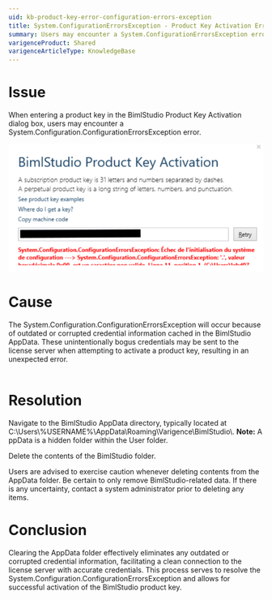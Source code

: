 ```yaml
---
uid: kb-product-key-error-configuration-errors-exception
title: System.ConfigurationErrorsException - Product Key Activation Error
summary: Users may encounter a System.ConfigurationErrorsException error upon entering a product key in the BimlStudio Product Key Activation dialog box.
varigenceProduct: Shared
varigenceArticleType: KnowledgeBase
---
```

# Issue

When entering a product key in the BimlStudio Product Key Activation dialog box, users may encounter a System.Configuration.ConfigurationErrorsException error. 

![Product Key Activation Error Screenshot](../../static/img/kb-product-key-error-configuration-errors-exception.png "Product Key Activation Error Screenshot")


# Cause

The System.Configuration.ConfigurationErrorsException will occur because of outdated or corrupted credential information cached in the BimlStudio AppData. These unintentionally bogus credentials may be sent to the license server when attempting to activate a product key, resulting in an unexpected error.  
 

# Resolution

Navigate to the BimlStudio AppData directory, typically located at C:\\Users\\%USERNAME%\\AppData\\Roaming\\Varigence\\BimlStudio\\. **Note:** AppData is a hidden folder within the User folder. 

Delete the contents of the BimlStudio folder.

Users are advised to exercise caution whenever deleting contents from the AppData folder. Be certain to only remove BimlStudio-related data. If there is any uncertainty, contact a system administrator prior to deleting any items.

# Conclusion

Clearing the AppData folder effectively eliminates any outdated or corrupted credential information, facilitating a clean connection to the license server with accurate credentials. This process serves to resolve the System.Configuration.ConfigurationErrorsException and allows for successful activation of the BimlStudio product key.